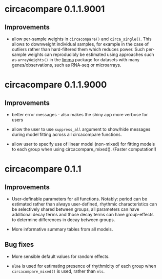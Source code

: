 # circacompare 0.1.1.9001

## Improvements

* allow per-sample weights in `circacompare()` and `circa_single()`. This allows to downweight individual samples, for example in the case of outliers rather than hard-filtered them which reduces power. Such per-sample weights can reproducibly be estimated using approaches such as `arrayWeights()` in the [limma](https://bioconductor.org/packages/release/bioc/html/limma.html) package for datasets with many genes/observations, such as RNA-seq or microarrays.

# circacompare 0.1.1.9000

## Improvements

* better error messages - also makes the shiny app more verbose for users

* allow the user to use `suppress_all` argument to show/hide messages during model fitting across all circacompare functions.

* allow user to specify use of linear model (non-mixed) for fitting models to each group when using circacompare_mixed(). (Faster computation!)

# circacompare 0.1.1

## Improvements

* User-definable parameters for all functions. Notably: period can be estimated rather than always user-defined, rhythmic characteristics can be selectively shared between groups, all parameters can have additional decay terms and those decay terms can have group-effects to determine differences in decay between groups.

* More informative summary tables from all models.

## Bug fixes

* More sensible default values for random effects.

* `nlme` is used for estimating presence of rhythmicity of each group when `circacompare_mixed()` is used, rather than `nls`.
